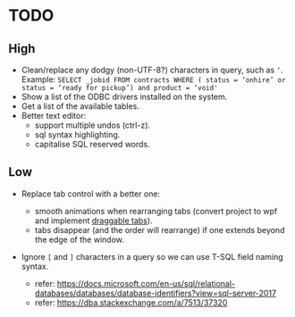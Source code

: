 # TODO

## High

- Clean/replace any dodgy (non-UTF-8?) characters in query, such as `‘`. Example: `SELECT _jobid FROM contracts WHERE ( status = ‘onhire’ or status = ‘ready for pickup’) and product = ‘void'`
- Show a list of the ODBC drivers installed on the system.
- Get a list of the available tables.
- Better text editor:
    - support multiple undos (ctrl-z).
    - sql syntax highlighting.
    - capitalise SQL reserved words.

## Low

- Replace tab control with a better one:
  - smooth animations when rearranging tabs (convert project to wpf and implement [draggable tabs](https://dragablz.net)).
  - tabs disappear (and the order will rearrange) if one extends beyond the edge of the window.

- Ignore `[` and `]` characters in a query so we can use T-SQL field naming syntax.
  - refer: https://docs.microsoft.com/en-us/sql/relational-databases/databases/database-identifiers?view=sql-server-2017
  - refer: https://dba.stackexchange.com/a/7513/37320
